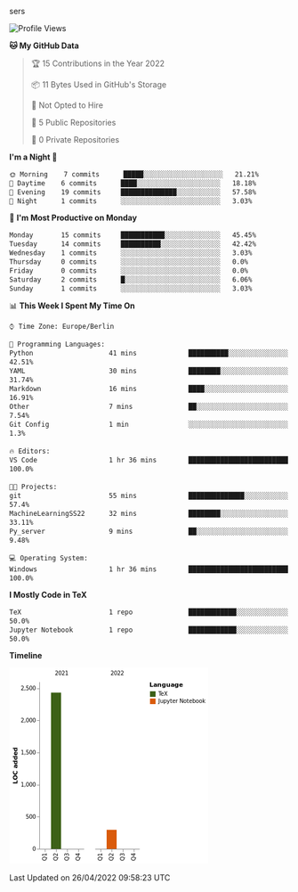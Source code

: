 sers
<!--START_SECTION:waka-->
![Profile Views](http://img.shields.io/badge/Profile%20Views-125-blue)

**🐱 My GitHub Data** 

> 🏆 15 Contributions in the Year 2022
 > 
> 📦 11 Bytes Used in GitHub's Storage 
 > 
> 🚫 Not Opted to Hire
 > 
> 📜 5 Public Repositories 
 > 
> 🔑 0 Private Repositories  
 > 
**I'm a Night 🦉** 

```text
🌞 Morning    7 commits      █████░░░░░░░░░░░░░░░░░░░░   21.21% 
🌆 Daytime    6 commits      ████░░░░░░░░░░░░░░░░░░░░░   18.18% 
🌃 Evening    19 commits     ██████████████░░░░░░░░░░░   57.58% 
🌙 Night      1 commits      ░░░░░░░░░░░░░░░░░░░░░░░░░   3.03%

```
📅 **I'm Most Productive on Monday** 

```text
Monday       15 commits     ███████████░░░░░░░░░░░░░░   45.45% 
Tuesday      14 commits     ██████████░░░░░░░░░░░░░░░   42.42% 
Wednesday    1 commits      ░░░░░░░░░░░░░░░░░░░░░░░░░   3.03% 
Thursday     0 commits      ░░░░░░░░░░░░░░░░░░░░░░░░░   0.0% 
Friday       0 commits      ░░░░░░░░░░░░░░░░░░░░░░░░░   0.0% 
Saturday     2 commits      █░░░░░░░░░░░░░░░░░░░░░░░░   6.06% 
Sunday       1 commits      ░░░░░░░░░░░░░░░░░░░░░░░░░   3.03%

```


📊 **This Week I Spent My Time On** 

```text
⌚︎ Time Zone: Europe/Berlin

💬 Programming Languages: 
Python                   41 mins             ██████████░░░░░░░░░░░░░░░   42.51% 
YAML                     30 mins             ████████░░░░░░░░░░░░░░░░░   31.74% 
Markdown                 16 mins             ████░░░░░░░░░░░░░░░░░░░░░   16.91% 
Other                    7 mins              ██░░░░░░░░░░░░░░░░░░░░░░░   7.54% 
Git Config               1 min               ░░░░░░░░░░░░░░░░░░░░░░░░░   1.3%

🔥 Editors: 
VS Code                  1 hr 36 mins        █████████████████████████   100.0%

🐱‍💻 Projects: 
git                      55 mins             ██████████████░░░░░░░░░░░   57.4% 
MachineLearningSS22      32 mins             ████████░░░░░░░░░░░░░░░░░   33.11% 
Py_server                9 mins              ██░░░░░░░░░░░░░░░░░░░░░░░   9.48%

💻 Operating System: 
Windows                  1 hr 36 mins        █████████████████████████   100.0%

```

**I Mostly Code in TeX** 

```text
TeX                      1 repo              ████████████░░░░░░░░░░░░░   50.0% 
Jupyter Notebook         1 repo              ████████████░░░░░░░░░░░░░   50.0%

```


**Timeline**

![Chart not found](https://raw.githubusercontent.com/stepeos/stepeos/main/charts/bar_graph.png) 


 Last Updated on 26/04/2022 09:58:23 UTC
<!--END_SECTION:waka-->
